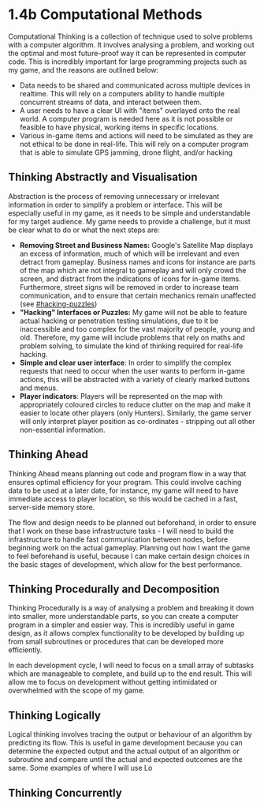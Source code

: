 # 1.4b Computational Methods

Computational Thinking is a collection of technique used to solve problems with a computer algorithm. It involves analysing a problem, and working out the optimal and most future-proof way it can be represented in computer code. This is incredibly important for large programming projects such as my game, and the reasons are outlined below:

* Data needs to be shared and communicated across multiple devices in realtime. This will rely on a computers ability to handle multiple concurrent streams of data, and interact between them.
* A user needs to have a clear UI with "items" overlayed onto the real world. A computer program is needed here as it is not possible or feasible to have physical, working items in specific locations.
* Various in-game items and actions will need to be simulated as they are not ethical to be done in real-life. This will rely on a computer program that is able to simulate GPS jamming, drone flight, and/or hacking

## Thinking Abstractly and Visualisation

Abstraction is the process of removing unnecessary or irrelevant information in order to simplify a problem or interface. This will be especially useful in my game, as it needs to be simple and understandable for my target audience. My game needs to provide a challenge, but it must be clear what to do or what the next steps are:

* **Removing Street and Business Names:** Google's Satellite Map displays an excess of information, much of which will be irrelevant and even detract from gameplay. Business names and icons for instance are parts of the map which are not integral to gameplay and will only crowd the screen, and distract from the indications of icons for in-game items. Furthermore, street signs will be removed in order to increase team communication, and to ensure that certain mechanics remain unaffected (see [#hacking-puzzles](1.4a-features-of-the-proposed-solution.md#hacking-puzzles "mention"))
* **"Hacking" Interfaces or Puzzles:** My game will not be able to feature actual hacking or penetration testing simulations, due to it be inaccessible and too complex for the vast majority of people, young and old. Therefore, my game will include problems that rely on maths and problem solving, to simulate the kind of thinking required for real-life hacking.
* **Simple and clear user interface**: In order to simplify the complex requests that need to occur when the user wants to perform in-game actions, this will be abstracted with a variety of clearly marked buttons and menus.
* **Player indicators**: Players will be represented on the map with appropriately coloured circles to reduce clutter on the map and make it easier to locate other players (only Hunters). Similarly, the game server will only interpret player position as co-ordinates - stripping out all other non-essential information.

## Thinking Ahead

Thinking Ahead means planning out code and program flow in a way that ensures optimal efficiency for your program. This could involve caching data to be used at a later date, for instance, my game will need to have immediate access to player location, so this would be cached in a fast, server-side memory store.

The flow and design needs to be planned out beforehand, in order to ensure that I work on these base infrastructure tasks - I will need to build the infrastructure to handle fast communication between nodes, before beginning work on the actual gameplay. Planning out how I want the game to feel beforehand is useful, because I can make certain design choices in the basic stages of development, which allow for the best performance.

## Thinking Procedurally and Decomposition

Thinking Procedurally is a way of analysing a problem and breaking it down into smaller, more understandable parts, so you can create a computer program in a simpler and easier way. This is incredibly useful in game design, as it allows complex functionality to be developed by building up from small subroutines or procedures that can be developed more efficiently.

In each development cycle, I will need to focus on a small array of subtasks which are manageable to complete, and build up to the end result. This will allow me to focus on development without getting intimidated or overwhelmed with the scope of my game.

## Thinking Logically

Logical thinking involves tracing the output or behaviour of an algorithm by predicting its flow. This is useful in game development because you can determine the expected output and the actual output of an algorithm or subroutine and compare until the actual and expected outcomes are the same. Some examples of where I will use Lo

## Thinking Concurrently
